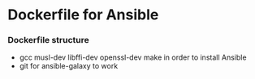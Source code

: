# Dockerfile for Ansible

### Dockerfile structure

- gcc musl-dev libffi-dev openssl-dev make in order to install Ansible
- git for ansible-galaxy to work
